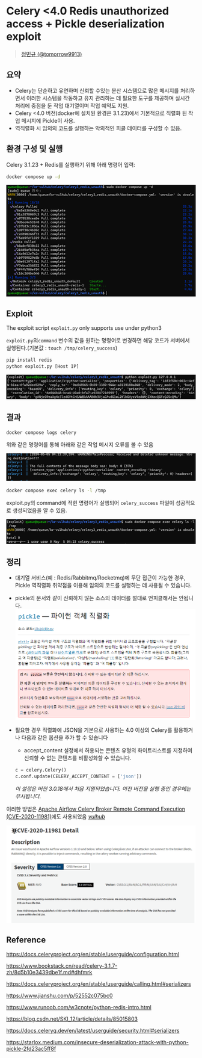 # Celery <4.0 Redis unauthorized access + Pickle deserialization exploit

> [정민규 (@tomorrow9913)](https://github.com/tomorrow9913)

## 요약

- Celery는 단순하고 유연하며 신뢰할 수있는 분산 시스템으로 많은 메시지를 처리하면서 이러한 시스템을 작동하고 유지 관리하는 데 필요한 도구를 제공하며 실시간 처리에 중점을 둔 작업 대기열이며 작업 예약도 지원.
- Celery <4.0 버전(docker에 설치된 환경은 3.1.23)에서 기본적으로 직렬화 된 작업 메시지에 Pickle이 사용. 
- 역직렬화 시 임의의 코드를 실행하는 악의적인 피클 데이터를 구성할 수 있음.

## 환경 구성 및 실행

Celery 3.1.23 + Redis를 실행하기 위해 아래 명령어 입력:

```bash
docker compose up -d
```
![alt text](./setup.png)

## Exploit

The exploit script `exploit.py` only supports use under python3

`exploit.py`의`command` 변수의 값을 원하는 명령어로 변경하면 해당 코드가 서버에서 실행된다.(기본값 : `touch /tmp/celery_success`)

```bash
pip install redis
python exploit.py [Host IP]
```
![exploit](exploit.png)

## 결과

```
docker compose logs celery
```
위와 같은 명령어를 통해 아래와 같은 작업 메시지 오류를 볼 수 있음

![log msg](log.png)

```bash
docker compose exec celery ls -l /tmp
```

exploit.py의 command에 적힌 명령어가 실행되어 `celery_success` 파일이 성공적으로 생성되었음을 알 수 있음.

![file Create](fileCreate.png)

## 정리
- 대기열 서비스(예 : Redis/Rabbitmq/Rocketmq)에 무단 접근이 가능한 경우, Pickle 역직렬화 취약점을 이용해 임의의 코드를 실행하는 데 사용될 수 있습니다.
- pickle의 문서와 같이 신뢰하지 않는 소스의 데이터를 절대로 언피클해서는 안됩니다.
![pickle document](image-1.png)

- 필요한 경우 직렬화에 JSON을 기본으로 사용하는 4.0 이상의 Celery를 활용하거나 다음과 같은 옵션을 추가 할 수 있습니다
    - accept_content 설정에서 허용되는 콘텐츠 유형의 화이트리스트를 지정하여 신뢰할 수 없는 콘텐츠를 비활성화할 수 있습니다. 

    ``` python
    c = celery.Celery()
    c.conf.update(CELERY_ACCEPT_CONTENT = ['json'])
    ```

    *이 설정은 버전 3.0.18에서 처음 지원되었습니다. 이전 버전을 실행 중인 경우에는 무시됩니다.*


이러한 방법은 [Apache Airflow Celery Broker Remote Command Execution (CVE-2020-11981)](https://nvd.nist.gov/vuln/detail/CVE-2020-11981)에도 사용되었음 *[vulhub](https://github.com/vulhub/vulhub/tree/master/airflow/CVE-2020-11981)*

![alt text](image.png)

## Reference

https://docs.celeryproject.org/en/stable/userguide/configuration.html

https://www.bookstack.cn/read/celery-3.1.7-zh/8d5b10e3439dbe1f.md#dhfmrk

https://docs.celeryproject.org/en/stable/userguide/calling.html#serializers

https://www.jianshu.com/p/52552c075bc0

https://www.runoob.com/w3cnote/python-redis-intro.html

https://blog.csdn.net/SKI_12/article/details/85015803

https://docs.celeryq.dev/en/latest/userguide/security.html#serializers

https://starlox.medium.com/insecure-deserialization-attack-with-python-pickle-2fd23ac5ff8f